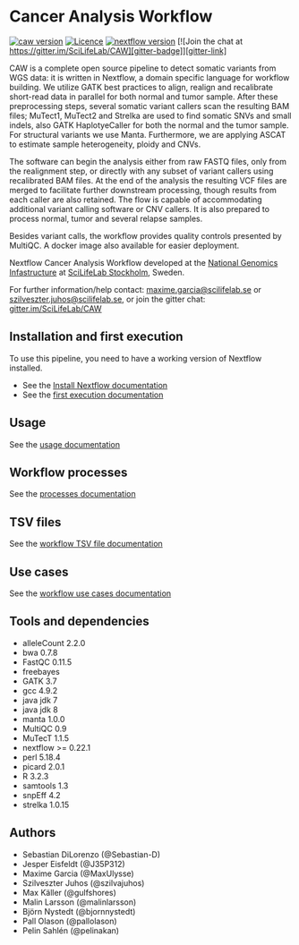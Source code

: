 # Cancer Analysis Workflow
[![caw version][version-badge]][version-link] [![Licence][licence-badge]][licence-link] [![nextflow version][nextflow-badge]][nextflow-link] [![Join the chat at https://gitter.im/SciLifeLab/CAW][gitter-badge]][gitter-link]

CAW is a complete open source pipeline to detect somatic variants from WGS data: it is written in Nextflow, a domain specific language for workflow building.
We utilize GATK best practices to align, realign and recalibrate short-read data in parallel for both normal and tumor sample.
After these preprocessing steps, several somatic variant callers scan the resulting BAM files;
MuTect1, MuTect2 and Strelka are used to find somatic SNVs and small indels,
also GATK HaplotyeCaller for both the normal and the tumor sample.
For structural variants we use Manta.
Furthermore, we are applying ASCAT to estimate sample heterogeneity, ploidy and CNVs.

The software can begin the analysis either from raw FASTQ files, only from the realignment step, or directly with any subset of variant callers using recalibrated BAM files.
At the end of the analysis the resulting VCF files are merged to facilitate further downstream processing, though results from each caller are also retained.
The flow is capable of accommodating additional variant calling software or CNV callers.
It is also prepared to process normal, tumor and several relapse samples.

Besides variant calls, the workflow provides quality controls presented by MultiQC.
A docker image also available for easier deployment.

Nextflow Cancer Analysis Workflow developed at the [National Genomics Infastructure](https://ngisweden.scilifelab.se/)
at [SciLifeLab Stockholm](https://www.scilifelab.se/platforms/ngi/), Sweden.

For further information/help contact: maxime.garcia@scilifelab.se or szilveszter.juhos@scilifelab.se, or join the gitter chat: [gitter.im/SciLifeLab/CAW][gitter-link]

## Installation and first execution
To use this pipeline, you need to have a working version of Nextflow installed.
- See the [Install Nextflow documentation](https://github.com/SciLifeLab/NGI-NextflowDocs/blob/master/docs/INSTALL.md)
- See the [first execution documentation](doc/FIRST_RUN.md)

## Usage
See the [usage documentation](doc/USAGE.md)

## Workflow processes
See the [processes documentation](doc/PROCESS.md)

## TSV files
See the [workflow TSV file documentation](doc/TSV.md)

## Use cases
See the [workflow use cases documentation](doc/USE_CASES.md)

## Tools and dependencies
- alleleCount 2.2.0
- bwa 0.7.8
- FastQC 0.11.5
- freebayes
- GATK 3.7
- gcc 4.9.2
- java jdk 7
- java jdk 8
- manta 1.0.0
- MultiQC 0.9
- MuTecT 1.1.5
- nextflow >= 0.22.1
- perl 5.18.4
- picard 2.0.1
- R 3.2.3
- samtools 1.3
- snpEff 4.2
- strelka 1.0.15

## Authors
- Sebastian DiLorenzo (@Sebastian-D)
- Jesper Eisfeldt (@J35P312)
- Maxime Garcia (@MaxUlysse)
- Szilveszter Juhos (@szilvajuhos)
- Max Käller (@gulfshores)
- Malin Larsson (@malinlarsson)
- Björn Nystedt (@bjornnystedt)
- Pall Olason (@pallolason)
- Pelin Sahlén (@pelinakan)

[gitter-badge]: https://badges.gitter.im/SciLifeLab/CAW.svg
[gitter-link]: https://gitter.im/SciLifeLab/CAW
[licence-badge]: https://img.shields.io/github/license/SciLifeLab/CAW.svg
[licence-link]: https://github.com/SciLifeLab/CAW/blob/master/LICENSE
[nextflow-badge]: https://img.shields.io/badge/nextflow-%E2%89%A50.22.2-brightgreen.svg
[nextflow-link]: https://www.nextflow.io/
[version-badge]: https://img.shields.io/github/release/SciLifeLab/CAW.svg
[version-link]: https://github.com/SciLifeLab/CAW/releases/latest
